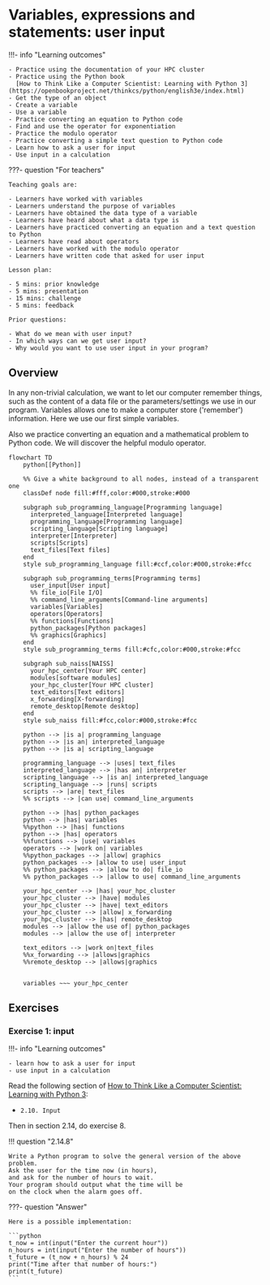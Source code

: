 # Variables, expressions and statements: user input

!!!- info "Learning outcomes"

    - Practice using the documentation of your HPC cluster
    - Practice using the Python book
      [How to Think Like a Computer Scientist: Learning with Python 3](https://openbookproject.net/thinkcs/python/english3e/index.html)
    - Get the type of an object
    - Create a variable
    - Use a variable
    - Practice converting an equation to Python code
    - Find and use the operator for exponentiation
    - Practice the modulo operator
    - Practice converting a simple text question to Python code
    - Learn how to ask a user for input
    - Use input in a calculation

???- question "For teachers"

    Teaching goals are:

    - Learners have worked with variables
    - Learners understand the purpose of variables
    - Learners have obtained the data type of a variable
    - Learners have heard about what a data type is
    - Learners have practiced converting an equation and a text question to Python
    - Learners have read about operators
    - Learners have worked with the modulo operator
    - Learners have written code that asked for user input

    Lesson plan:

    - 5 mins: prior knowledge
    - 5 mins: presentation
    - 15 mins: challenge
    - 5 mins: feedback

    Prior questions:

    - What do we mean with user input?
    - In which ways can we get user input?
    - Why would you want to use user input in your program?


## Overview

In any non-trivial calculation, we want to let our computer remember
things, such as the content of a data file or the parameters/settings
we use in our program. Variables allows one to make a computer
store ('remember') information. Here we use our first simple variables.

Also we practice converting an equation and a mathematical problem
to Python code. We will discover the helpful modulo operator.

```mermaid
flowchart TD
    python[[Python]]

    %% Give a white background to all nodes, instead of a transparent one
    classDef node fill:#fff,color:#000,stroke:#000

    subgraph sub_programming_language[Programming language]
      interpreted_language[Interpreted language]
      programming_language[Programming language]
      scripting_language[Scripting language]
      interpreter[Interpreter]
      scripts[Scripts]
      text_files[Text files]
    end
    style sub_programming_language fill:#ccf,color:#000,stroke:#fcc

    subgraph sub_programming_terms[Programming terms]
      user_input[User input]
      %% file_io[File I/O]
      %% command_line_arguments[Command-line arguments]
      variables[Variables]
      operators[Operators]
      %% functions[Functions]
      python_packages[Python packages]
      %% graphics[Graphics]
    end 
    style sub_programming_terms fill:#cfc,color:#000,stroke:#fcc

    subgraph sub_naiss[NAISS]
      your_hpc_center[Your HPC center]
      modules[software modules]
      your_hpc_cluster[Your HPC cluster]
      text_editors[Text editors]
      x_forwarding[X-forwarding]
      remote_desktop[Remote desktop]
    end
    style sub_naiss fill:#fcc,color:#000,stroke:#fcc

    python --> |is a| programming_language
    python --> |is an| interpreted_language
    python --> |is a| scripting_language

    programming_language --> |uses| text_files
    interpreted_language --> |has an| interpreter
    scripting_language --> |is an| interpreted_language
    scripting_language --> |runs| scripts
    scripts --> |are| text_files
    %% scripts --> |can use| command_line_arguments

    python --> |has| python_packages
    python --> |has| variables
    %%python --> |has| functions
    python --> |has| operators
    %%functions --> |use| variables
    operators --> |work on| variables
    %%python_packages --> |allow| graphics
    python_packages --> |allow to use| user_input
    %% python_packages --> |allow to do| file_io
    %% python_packages --> |allow to use| command_line_arguments

    your_hpc_center --> |has| your_hpc_cluster
    your_hpc_cluster --> |have| modules
    your_hpc_cluster --> |have| text_editors
    your_hpc_cluster --> |allow| x_forwarding
    your_hpc_cluster --> |has| remote_desktop
    modules --> |allow the use of| python_packages
    modules --> |allow the use of| interpreter

    text_editors --> |work on|text_files
    %%x_forwarding --> |allows|graphics
    %%remote_desktop --> |allows|graphics
    

    variables ~~~ your_hpc_center
```


## Exercises

### Exercise 1: input

!!!- info "Learning outcomes"

    - learn how to ask a user for input
    - use input in a calculation

Read the following section of
[How to Think Like a Computer Scientist: Learning with Python 3](https://openbookproject.net/thinkcs/python/english3e/index.html):

- `2.10. Input`

Then in section 2.14, do exercise 8.

!!! question "2.14.8"

    Write a Python program to solve the general version of the above problem.
    Ask the user for the time now (in hours),
    and ask for the number of hours to wait.
    Your program should output what the time will be
    on the clock when the alarm goes off.

???- question "Answer"

    Here is a possible implementation:

    ```python
    t_now = int(input("Enter the current hour"))
    n_hours = int(input("Enter the number of hours"))
    t_future = (t_now + n_hours) % 24
    print("Time after that number of hours:")
    print(t_future)
    ```
